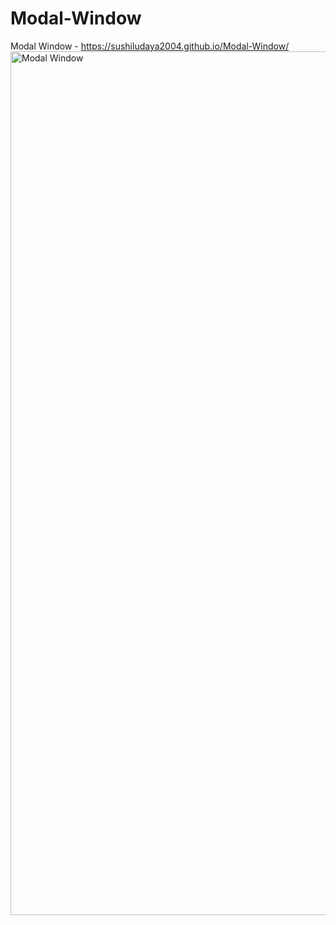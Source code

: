 # Modal-Window

Modal Window - https://sushiludaya2004.github.io/Modal-Window/
<img width="1382" alt="Modal Window" src="ModalWindow.png">
